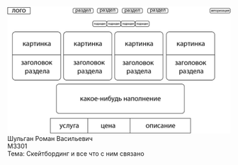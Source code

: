 ![layout](pics/layout.png)
Шульган Роман Васильевич \
M3301 \
Тема: Скейтбординг и все что с ним связано
